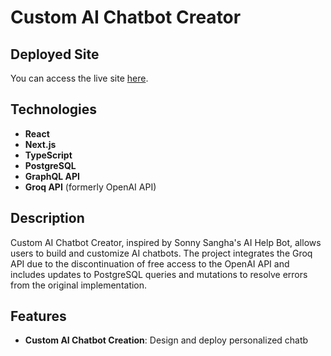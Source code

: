# Custom AI Chatbot Creator

## Deployed Site

You can access the live site [here](https://custom-chatbots.vercel.app/login).

## Technologies

- **React**
- **Next.js**
- **TypeScript**
- **PostgreSQL**
- **GraphQL API**
- **Groq API** (formerly OpenAI API)

## Description

Custom AI Chatbot Creator, inspired by Sonny Sangha's AI Help Bot, allows users to build and customize AI chatbots. The project integrates the Groq API due to the discontinuation of free access to the OpenAI API and includes updates to PostgreSQL queries and mutations to resolve errors from the original implementation.

## Features

- **Custom AI Chatbot Creation**: Design and deploy personalized chatb
